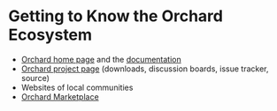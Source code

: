 # Getting to Know the Orchard Ecosystem



- [Orchard home page](http://orchardproject.net) and the [documentation](http://docs.orchardproject.net)
- [Orchard project page](http://orchard.codeplex.com) (downloads, discussion boards, issue tracker, source)
- Websites of local communities
- [Orchard Marketplace](http://orchardmarket.net)
